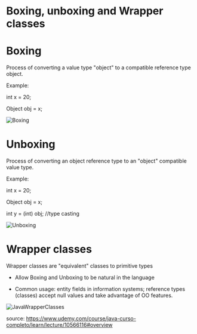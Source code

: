 # Boxing, unboxing and Wrapper classes

# Boxing 

Process of converting a value type "object" to a compatible reference type object.

Example:

int x = 20;

Object obj = x;

![Boxing](https://github.com/amac81/Java_study/assets/92024910/9921ed1f-5ae2-4a24-a4e7-932054bc7c05)

# Unboxing 

Process of converting an object reference type to an "object" compatible value type.

Example:

int x = 20;

Object obj = x;

int y = (int) obj; //type casting

![Unboxing](https://github.com/amac81/Java_study/assets/92024910/a32b9e1e-8ff8-44fc-9d4f-84df24d197b5)

# Wrapper classes

Wrapper classes are "equivalent" classes to primitive types

- Allow Boxing and Unboxing to be natural in the language

- Common usage: entity fields in information systems; reference types (classes) accept null values and take advantage of OO features.

![JavaWrapperClasses](https://github.com/amac81/Java_study/assets/92024910/44f8a5e6-ac6e-4395-86a0-6c88f27236ea)


source: https://www.udemy.com/course/java-curso-completo/learn/lecture/10566116#overview


